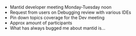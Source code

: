 - Mantid developer meeting Monday-Tuesday noon
- Request from users on Debugging review with various IDEs
- Pin down topics coverage for the Dev meeting
- Approx amount of participants
- What has always bugged me about mantid is...
